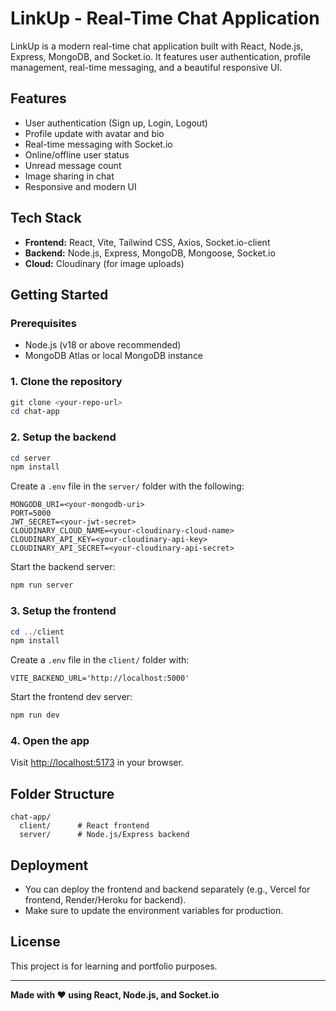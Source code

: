 # LinkUp - Real-Time Chat Application

LinkUp is a modern real-time chat application built with React, Node.js, Express, MongoDB, and Socket.io. It features user authentication, profile management, real-time messaging, and a beautiful responsive UI.

## Features
- User authentication (Sign up, Login, Logout)
- Profile update with avatar and bio
- Real-time messaging with Socket.io
- Online/offline user status
- Unread message count
- Image sharing in chat
- Responsive and modern UI

## Tech Stack
- **Frontend:** React, Vite, Tailwind CSS, Axios, Socket.io-client
- **Backend:** Node.js, Express, MongoDB, Mongoose, Socket.io
- **Cloud:** Cloudinary (for image uploads)

## Getting Started

### Prerequisites
- Node.js (v18 or above recommended)
- MongoDB Atlas or local MongoDB instance

### 1. Clone the repository
```powershell
git clone <your-repo-url>
cd chat-app
```

### 2. Setup the backend
```powershell
cd server
npm install
```
Create a `.env` file in the `server/` folder with the following:
```
MONGODB_URI=<your-mongodb-uri>
PORT=5000
JWT_SECRET=<your-jwt-secret>
CLOUDINARY_CLOUD_NAME=<your-cloudinary-cloud-name>
CLOUDINARY_API_KEY=<your-cloudinary-api-key>
CLOUDINARY_API_SECRET=<your-cloudinary-api-secret>
```
Start the backend server:
```powershell
npm run server
```

### 3. Setup the frontend
```powershell
cd ../client
npm install
```
Create a `.env` file in the `client/` folder with:
```
VITE_BACKEND_URL='http://localhost:5000'
```
Start the frontend dev server:
```powershell
npm run dev
```

### 4. Open the app
Visit [http://localhost:5173](http://localhost:5173) in your browser.

## Folder Structure
```
chat-app/
  client/      # React frontend
  server/      # Node.js/Express backend
```

## Deployment
- You can deploy the frontend and backend separately (e.g., Vercel for frontend, Render/Heroku for backend).
- Make sure to update the environment variables for production.

## License
This project is for learning and portfolio purposes.

---

**Made with ❤️ using React, Node.js, and Socket.io**
